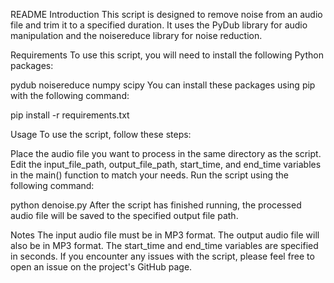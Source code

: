 README
Introduction
This script is designed to remove noise from an audio file and trim it to a specified duration. It uses the PyDub library for audio manipulation and the noisereduce library for noise reduction.

Requirements
To use this script, you will need to install the following Python packages:

pydub
noisereduce
numpy
scipy
You can install these packages using pip with the following command:

pip install -r requirements.txt

Usage
To use the script, follow these steps:

Place the audio file you want to process in the same directory as the script.
Edit the input_file_path, output_file_path, start_time, and end_time variables in the main() function to match your needs.
Run the script using the following command:

python denoise.py
After the script has finished running, the processed audio file will be saved to the specified output file path.

Notes
The input audio file must be in MP3 format.
The output audio file will also be in MP3 format.
The start_time and end_time variables are specified in seconds.
If you encounter any issues with the script, please feel free to open an issue on the project's GitHub page.
